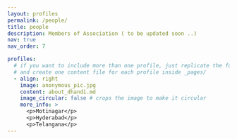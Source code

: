 ```yaml
---
layout: profiles
permalink: /people/
title: people
description: Members of Association ( to be updated soon ..)
nav: true
nav_order: 7

profiles:
  # if you want to include more than one profile, just replicate the following block
  # and create one content file for each profile inside _pages/
  - align: right
    image: anonymous_pic.jpg
    content: about_dhandi.md
    image_circular: false # crops the image to make it circular
    more_info: >
      <p>Motinagar</p>
      <p>Hyderabad</p>
      <p>Telangana</p>
---
```

